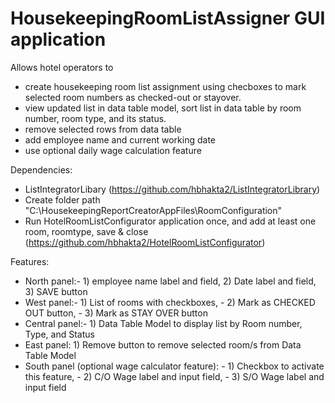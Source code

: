 # HousekeepingRoomListAssigner GUI application 
Allows hotel operators to 
- create housekeeping room list assignment using checboxes to mark selected room numbers as checked-out or stayover.
- view updated list in data table model, sort list in data table by room number, room type, and its status.
- remove selected rows from data table
- add employee name and current working date
- use optional daily wage calculation feature

Dependencies:
- ListIntegratorLibary (https://github.com/hbhakta2/ListIntegratorLibrary)
- Create folder path "C:\HousekeepingReportCreatorAppFiles\RoomConfiguration"
- Run HotelRoomListConfigurator application once, and add at least one room, roomtype, save & close (https://github.com/hbhakta2/HotelRoomListConfigurator)

Features:
- North panel:- 1) employee name label and field, 2) Date label and field, 3) SAVE button
- West panel:- 1) List of rooms with checkboxes,
             - 2) Mark as CHECKED OUT button,
             - 3) Mark as STAY OVER button
- Central panel:- 1) Data Table Model to display list by Room number, Type, and Status
- East panel: 1) Remove button to remove selected room/s from Data Table Model
- South panel (optional wage calculator feature):
              - 1) Checkbox to activate this feature,
              - 2) C/O Wage label and input field,
              - 3) S/O Wage label and input field
